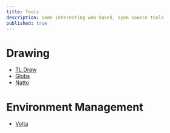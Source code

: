 ```yaml
---
title: Tools
description: Some interesting web-based, open source tools
published: true
---
```


# Drawing

- [TL Draw](https://www.tldraw.com)
- [Globs](https://globs.design)
- [Natto](https://natto.dev)

# Environment Management

- [Volta](https://volta.sh/)